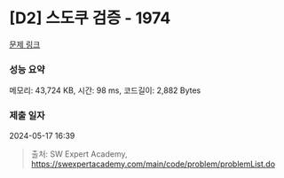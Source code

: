 # [D2] 스도쿠 검증 - 1974 

[문제 링크](https://swexpertacademy.com/main/code/problem/problemDetail.do?contestProbId=AV5Psz16AYEDFAUq) 

### 성능 요약

메모리: 43,724 KB, 시간: 98 ms, 코드길이: 2,882 Bytes

### 제출 일자

2024-05-17 16:39



> 출처: SW Expert Academy, https://swexpertacademy.com/main/code/problem/problemList.do